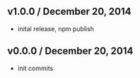 ## v1.0.0 / December 20, 2014
- inital release, npm publish

## v0.0.0 / December 20, 2014
- init commits